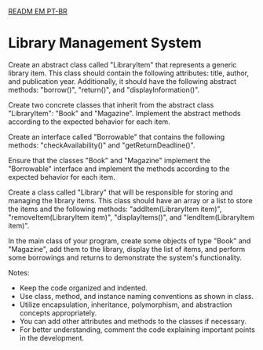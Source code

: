 [READM EM PT-BR](https://github.com/IgorAntonio22/Library-Management-System-CSharp/blob/master/README-PTBR.md)

# Library Management System

Create an abstract class called "LibraryItem" that represents a generic library item. This class should contain the following attributes: title, author, and publication year. Additionally, it should have the following abstract methods: "borrow()", "return()", and "displayInformation()".

Create two concrete classes that inherit from the abstract class "LibraryItem": "Book" and "Magazine". Implement the abstract methods according to the expected behavior for each item.

Create an interface called "Borrowable" that contains the following methods: "checkAvailability()" and "getReturnDeadline()".

Ensure that the classes "Book" and "Magazine" implement the "Borrowable" interface and implement the methods according to the expected behavior for each item.

Create a class called "Library" that will be responsible for storing and managing the library items. This class should have an array or a list to store the items and the following methods: "addItem(LibraryItem item)", "removeItem(LibraryItem item)", "displayItems()", and "lendItem(LibraryItem item)".

In the main class of your program, create some objects of type "Book" and "Magazine", add them to the library, display the list of items, and perform some borrowings and returns to demonstrate the system's functionality.

Notes:

- Keep the code organized and indented.
- Use class, method, and instance naming conventions as shown in class.
- Utilize encapsulation, inheritance, polymorphism, and abstraction concepts appropriately.
- You can add other attributes and methods to the classes if necessary.
- For better understanding, comment the code explaining important points in the development.

